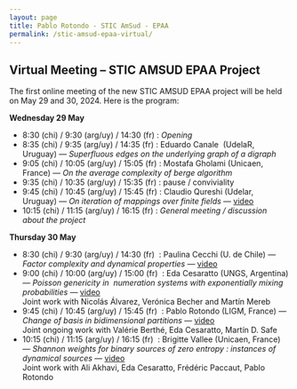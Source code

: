 ```yaml
---
layout: page
title: Pablo Rotondo - STIC AmSud - EPAA
permalink: /stic-amsud-epaa-virtual/
---
```


<h2>Virtual Meeting – STIC AMSUD EPAA Project</h2>

	
		
<p>The first online meeting of the new STIC AMSUD EPAA project will be held on May 29 and 30, 2024. Here is the program:</p>



<p><strong>Wednesday 29 May</strong></p>



<ul><li>8:30 (chi) / 9:30 (arg/uy) / 14:30 (fr) : <em>Opening</em></li><li>8:35  (chi) / 9:35 (arg/uy) / 14:35 (fr) : Eduardo Canale&nbsp; (UdelaR, Uruguay)  — <em>Superfluous edges on the underlying graph of a digraph</em> </li><li>9:05 (chi) / 10:05 (arg/uy) / 15:05 (fr) : Mostafa Gholami (Unicaen, France) — <em>On the average complexity of berge algorithm</em></li><li>9:35 (chi) / 10:35 (arg/uy) / 15:35 (fr) : pause / conviviality</li><li>9:45 (chi) / 10:45 (arg/uy) / 15:45 (fr) : Claudio Qureshi (Udelar, Uruguay) — <em>On iteration of mappings over finite fields</em>  —   <a rel="noreferrer noopener" aria-label=" (opens in a new tab)" href="https://drive.google.com/file/d/1iydZo7YClEveJY3jvNqpN1qQiCfk50Qg/view?usp=sharing" target="_blank">video</a></li><li>10:15 (chi) / 11:15 (arg/uy) / 16:15 (fr) : <em>General meeting / discussion about the project</em></li></ul>



<p><strong>Thursday 30 May</strong></p>



<ul><li>8:30 (chi) / 9:30 (arg/uy) / 14:30 (fr)&nbsp; : Paulina Cecchi (U. de Chile) —&nbsp; <em>Factor complexity and dynamical properties</em>  —   <a rel="noreferrer noopener" aria-label=" (opens in a new tab)" href="https://drive.google.com/file/d/1qRDQgKzN0U3tBTVZSETYceymbhTPTtZr/view?usp=sharing" target="_blank">video</a></li><li>9:00  (chi) / 10:00 (arg/uy) / 15:00 (fr)&nbsp; : Eda Cesaratto (UNGS, Argentina)  — <em>Poisson genericity in&nbsp; numeration systems with exponentially mixing  probabilities</em>  —   <a rel="noreferrer noopener" href="https://drive.google.com/file/d/1r2Pu-pjJTsLjkLj8-7vtfS3XoPMMj9Qv/view?usp=sharing" target="_blank">video</a><br>Joint work with Nicolás Álvarez, Verónica Becher and Martín Mereb </li><li>9:45 (chi) / 10:45 (arg/uy) / 15:45 (fr)&nbsp; : Pablo Rotondo (LIGM, France) — <em>Change of basis in bidimensional partitions</em> — <a rel="noreferrer noopener" href="https://drive.google.com/file/d/1qq2NR0F8uX_XSEaXey8H_PYTLhJKO9eG/view?usp=sharing" target="_blank">video</a><br>Joint ongoing work with Valérie Berthé, Eda Cesaratto, Martín D. Safe   </li><li>10:15  (chi) / 11:15 (arg/uy) / 16:15 (fr)&nbsp; : Brigitte Vallee (Unicaen,  France) — <em>Shannon weights for binary sources of zero entropy :  instances of dynamical sources</em>  —   <a rel="noreferrer noopener" href="https://drive.google.com/file/d/1NsyVYyYGcbpdt92uF1xbcQBc6QCCeesb/view?usp=sharing" target="_blank">video</a><br>Joint work with Ali Akhavi, Eda Cesaratto, Frédéric Paccaut, Pablo Rotondo</li></ul>


